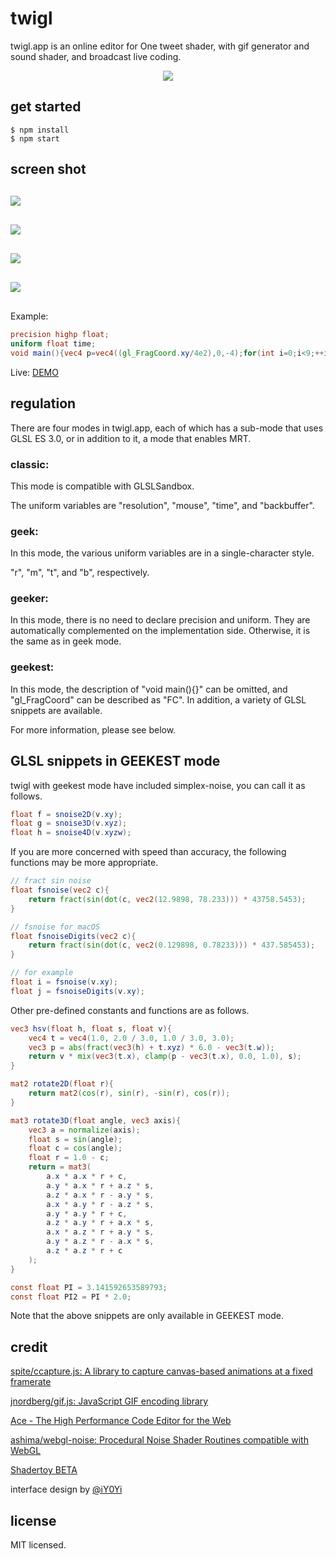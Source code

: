 
# twigl

twigl.app is an online editor for One tweet shader, with gif generator and sound shader, and broadcast live coding.

<div style="width: 100%; text-align: center;">
    <img src="./resource/ogp.png" style="max-width: 100%;">
</div>

## get started

```
$ npm install
$ npm start
```

## screen shot

<div style="width: 100%; text-align: center;">
    <img src="./resource/capture-01.jpg" style="max-width: 100%; margin: 30px auto; display: block;">
    <img src="./resource/capture-02.jpg" style="max-width: 100%; margin: 30px auto; display: block;">
    <img src="./resource/capture-03.jpg" style="max-width: 100%; margin: 30px auto; display: block;">
    <img src="./resource/capture.gif" style="max-width: 100%; margin: 30px auto; display: block;">
</div>

Example:

```glsl
precision highp float;
uniform float time;
void main(){vec4 p=vec4((gl_FragCoord.xy/4e2),0,-4);for(int i=0;i<9;++i)p+=vec4(sin(-(p.x+time*.2))+atan(p.y*p.w),cos(-p.x)+atan(p.z*p.w),cos(-(p.x+sin(time*.8)))+atan(p.z*p.w),0);gl_FragColor=p;}
```

Live: <a href="https://bit.ly/3aBelvb" target="_blank">DEMO</a>

## regulation

There are four modes in twigl.app, each of which has a sub-mode that uses GLSL ES 3.0, or in addition to it, a mode that enables MRT.

### classic:

This mode is compatible with GLSLSandbox.

The uniform variables are "resolution", "mouse", "time", and "backbuffer".

### geek:

In this mode, the various uniform variables are in a single-character style.

"r", "m", "t", and "b", respectively.

### geeker:

In this mode, there is no need to declare precision and uniform. They are automatically complemented on the implementation side. Otherwise, it is the same as in geek mode.

### geekest:

In this mode, the description of "void main(){}" can be omitted, and "gl_FragCoord" can be described as "FC". In addition, a variety of GLSL snippets are available.

For more information, please see below.


## GLSL snippets in GEEKEST mode

twigl with geekest mode have included simplex-noise, you can call it as follows.

```glsl
float f = snoise2D(v.xy);
float g = snoise3D(v.xyz);
float h = snoise4D(v.xyzw);
```

If you are more concerned with speed than accuracy, the following functions may be more appropriate.

```glsl
// fract sin noise
float fsnoise(vec2 c){
    return fract(sin(dot(c, vec2(12.9898, 78.233))) * 43758.5453);
}

// fsnoise for macOS
float fsnoiseDigits(vec2 c){
    return fract(sin(dot(c, vec2(0.129898, 0.78233))) * 437.585453);
}

// for example
float i = fsnoise(v.xy);
float j = fsnoiseDigits(v.xy);
```

Other pre-defined constants and functions are as follows.

```glsl
vec3 hsv(float h, float s, float v){
    vec4 t = vec4(1.0, 2.0 / 3.0, 1.0 / 3.0, 3.0);
    vec3 p = abs(fract(vec3(h) + t.xyz) * 6.0 - vec3(t.w));
    return v * mix(vec3(t.x), clamp(p - vec3(t.x), 0.0, 1.0), s);
}

mat2 rotate2D(float r){
    return mat2(cos(r), sin(r), -sin(r), cos(r));
}

mat3 rotate3D(float angle, vec3 axis){
    vec3 a = normalize(axis);
    float s = sin(angle);
    float c = cos(angle);
    float r = 1.0 - c;
    return = mat3(
        a.x * a.x * r + c,
        a.y * a.x * r + a.z * s,
        a.z * a.x * r - a.y * s,
        a.x * a.y * r - a.z * s,
        a.y * a.y * r + c,
        a.z * a.y * r + a.x * s,
        a.x * a.z * r + a.y * s,
        a.y * a.z * r - a.x * s,
        a.z * a.z * r + c
    );
}

const float PI = 3.141592653589793;
const float PI2 = PI * 2.0;
```

Note that the above snippets are only available in GEEKEST mode.

## credit

[spite/ccapture\.js: A library to capture canvas\-based animations at a fixed framerate](https://github.com/spite/ccapture.js)

[jnordberg/gif\.js: JavaScript GIF encoding library](https://github.com/jnordberg/gif.js)

[Ace \- The High Performance Code Editor for the Web](https://ace.c9.io/)

[ashima/webgl\-noise: Procedural Noise Shader Routines compatible with WebGL](https://github.com/ashima/webgl-noise)

[Shadertoy BETA](https://www.shadertoy.com/)

interface design by [@iY0Yi](https://twitter.com/iY0Yi)

## license

MIT licensed.

